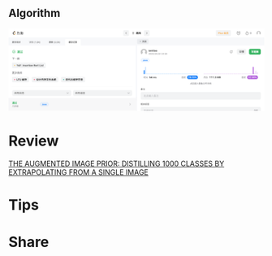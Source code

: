 ## Algorithm

![ianxiao-2023-04-02-lc.png](../../images/temp/ianxiao-2023-04-02-lc.png)


# Review

[THE AUGMENTED IMAGE PRIOR: DISTILLING 1000
CLASSES BY EXTRAPOLATING FROM A SINGLE IMAGE](https://openreview.net/pdf?id=6kxApT2r2i)

# Tips


# Share